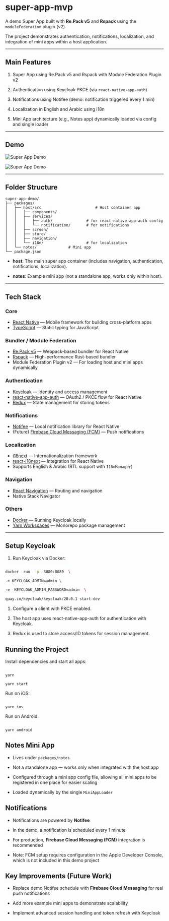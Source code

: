 
# super-app-mvp

  

A demo Super App built with **Re.Pack v5** and **Rspack** using the `moduleFederation` plugin (v2).

The project demonstrates authentication, notifications, localization, and integration of mini apps within a host application.

  

---

  

## Main Features

  

1. Super App using Re.Pack v5 and Rspack with Module Federation Plugin v2

2. Authentication using Keycloak PKCE (via `react-native-app-auth`)

3. Notifications using Notifee (demo: notification triggered every 1 min)

4. Localization in English and Arabic using i18n

5. Mini App architecture (e.g., Notes app) dynamically loaded via config and single loader

  

---

  

## Demo

  

![Super App Demo](./assets/demo.gif)

![Super App Demo](./assets/demo-ar.gif)

  

---

  

## Folder Structure



```
super-app-demo/
├── packages/
│   ├── host/src         				# Host container app
│   │   ├── components/		
│   │   ├── services/		
│   │   │   ├── auth/				# for react-native-app-auth config
│   │   │   └── notification/		# for notifications
│   │   ├── screen/			
│   │   ├── store/			
│   │   ├── navigation/	
│   │   └── i18n/					# for localization	
│   └── notes/     			# Mini app
└── package.json
```


-  **host**: The main super app container (includes navigation, authentication, notifications, localization).

-  **notes**: Example mini app (not a standalone app, works only within host).


  

---

## Tech Stack

### Core
- [React Native](https://reactnative.dev/) — Mobile framework for building cross-platform apps
- [TypeScript](https://www.typescriptlang.org/) — Static typing for JavaScript

### Bundler / Module Federation
- [Re.Pack v5](https://re-pack.dev/) — Webpack-based bundler for React Native
- [Rspack](https://www.rspack.dev/) — High-performance Rust-based bundler
- Module Federation Plugin v2 — For loading host and mini apps dynamically

### Authentication
- [Keycloak](https://www.keycloak.org/) — Identity and access management
- [react-native-app-auth](https://github.com/FormidableLabs/react-native-app-auth) — OAuth2 / PKCE flow for React Native
- [Redux](https://redux.js.org/) — State management for storing tokens

### Notifications
- [Notifee](https://notifee.app/react-native) — Local notification library for React Native
- (Future) [Firebase Cloud Messaging (FCM)](https://firebase.google.com/docs/cloud-messaging) — Push notifications

### Localization
- [i18next](https://www.i18next.com/) — Internationalization framework
- [react-i18next](https://react.i18next.com/) — Integration for React Native
- Supports English & Arabic (RTL support with `I18nManager`)

### Navigation
- [React Navigation](https://reactnavigation.org/) — Routing and navigation
- Native Stack Navigator

### Others
- [Docker](https://www.docker.com/) — Running Keycloak locally
- [Yarn Workspaces](https://classic.yarnpkg.com/en/docs/workspaces/) — Monorepo package management

  
---

## Setup Keycloak

  

1. Run Keycloak via Docker:

  

```bash

docker  run  -p  8080:8080  \

-e KEYCLOAK_ADMIN=admin \

-e  KEYCLOAK_ADMIN_PASSWORD=admin  \

quay.io/keycloak/keycloak:20.0.1 start-dev

```

1. Configure a client with PKCE enabled.

2. The host app uses react-native-app-auth for authentication with Keycloak.

3. Redux is used to store access/ID tokens for session management.

  
  

## Running the Project

  

Install dependencies and start all apps:

```

yarn

yarn start

```

  

Run on iOS:

```

yarn ios

```

  

Run on Android:

```

yarn android

```

  

## Notes Mini App

  

- Lives under `packages/notes`

- Not a standalone app — works only when integrated with the host app

- Configured through a mini app config file, allowing all mini apps to be registered in one place for easier scaling

- Loaded dynamically by the single `MiniAppLoader`

  

## Notifications

  

- Notifications are powered by **Notifee**

- In the demo, a notification is scheduled every 1 minute

- For production, **Firebase Cloud Messaging (FCM)** integration is recommended

- Note: FCM setup requires configuration in the Apple Developer Console, which is not included in this demo project

  

## Key Improvements (Future Work)

  

- Replace demo Notifee schedule with **Firebase Cloud Messaging** for real push notifications

- Add more example mini apps to demonstrate scalability

- Implement advanced session handling and token refresh with Keycloak
